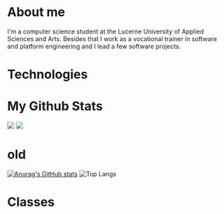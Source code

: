 # About me

I'm a computer science student at the Lucerne University of Applied Sciences and Arts. Besides that I work as a vocational trainer in software and platform engineering and I lead a few software projects.

# Technologies

# My Github Stats

<picture>
  <source
    srcset="https://github-readme-stats.vercel.app/api?username=omeldar&show_icons=true&theme=github_dark&show=prs_merged"
    media="(prefers-color-scheme: dark)"
  />
  <source
    srcset="https://github-readme-stats.vercel.app/api?username=omeldar&show_icons=true&theme=graywhite&show=prs_merged"
    media="(prefers-color-scheme: light), (prefers-color-scheme: no-preference)"
  />
  <img src="https://github-readme-stats.vercel.app/api?username=omeldar&show_icons=true&theme=graywhite&show=prs_merged" />
</picture>

<picture>
  <source
    srcset="https://github-readme-stats.vercel.app/api/top-langs/?username=omeldar&layout=compact&theme=github_dark"
    media="(prefers-color-scheme: dark)"
  />
  <source
    srcset="https://github-readme-stats.vercel.app/api/top-langs/?username=omeldar&layout=compact&theme=graywhite"
    media="(prefers-color-scheme: light), (prefers-color-scheme: no-preference)"
  />
  <img src="https://github-readme-stats.vercel.app/api/top-langs/?username=omeldar&layout=compact&theme=graywhite" />
</picture>

# old

[![Anurag's GitHub stats](https://github-readme-stats.vercel.app/api?username=omeldar&show_icons=true&theme=github_dark&show=prs_merged&bg_color=00000000)](https://github.com/omeldar/github-readme-stats)
![Top Langs](https://github-readme-stats.vercel.app/api/top-langs/?username=omeldar&layout=compact&theme=github_dark)

# Classes
